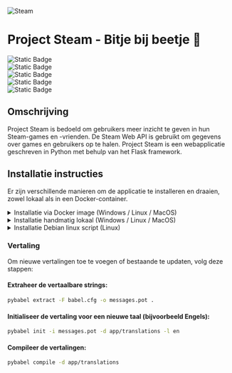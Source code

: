![Steam](https://logos-world.net/wp-content/uploads/2020/10/Steam-Logo-2002-present.png) 

# Project Steam - Bitje bij beetje 🚀
![Static Badge](https://img.shields.io/badge/AI:-%20Kevin%20Makkink:%20Kevin%20(1877413)-8A2BE2)  <br> 
![Static Badge](https://img.shields.io/badge/TI:-%20Max%20Remmerswaal:%20Max%20(1886518)-8A2BE2) <br>
![Static Badge](https://img.shields.io/badge/SD%20(Backend):-%20Zaid%20Al%20Abbasy:%20zezo%20(1767972)-8A2BE2) <br> 
![Static Badge](https://img.shields.io/badge/SD(Frontend):-%20Max%20Arink:%20MaxBox10%20(1886710)-8A2BE2) <br> 
![Static Badge](https://img.shields.io/badge/CSC:-%20Alberto%20van%20Eckeveld:%20AlbertoVE%20(1876166)-8A2BE2) <br>

## Omschrijving
Project Steam is bedoeld om gebruikers meer inzicht te geven in hun Steam-games en -vrienden.
De Steam Web API is gebruikt om gegevens over games en gebruikers op te halen.
Project Steam is een webapplicatie geschreven in Python met behulp van het Flask framework. 

## Installatie instructies
Er zijn verschillende manieren om de applicatie te installeren en draaien, zowel lokaal als in een Docker-container.

<details><summary>Installatie via Docker image (Windows / Linux / MacOS)</summary>

#### Na het clonen van de repository, volg deze stappen om de omgeving op te zetten en de applicatie te draaien in een Docker-container:  

#### Bouw de Docker image:  
```sh
docker build -t steam-project .
```
#### Draai de Docker container:  
```sh
docker run -d -p 5000:5000 --name steam-project--prod steam-project
```
Met deze instructies kun je de applicatie eenvoudig opzetten en draaien, zowel lokaal als in een Docker-container.

</details>

<details><summary>Installatie handmatig lokaal (Windows / Linux / MacOS)</summary>

#### Na het clonen van de repository, volg deze stappen om de omgeving op te zetten en de applicatie lokaal te draaien:

#### 1: Maak een virtuele omgeving aan:
```sh
   python -m venv .venv
```

#### 2: Activeer de virtuele omgeving:  
Voor Linux/macOS:
```sh
source .venv/bin/activate
```
Voor Windows:
```sh
.venv\Scripts\activate
```
#### 3: Installeer de vereiste Python-pakketten:  
```sh
pip install -r requirements.txt
```
#### 4: Compileer de vertalingen:  
```sh
pybabel compile -d app/translations
```
#### 5: Start de Flask-applicatie:  
```sh
flask run --host=0.0.0.0 --debug
```
Met deze stappen kun je de applicatie lokaal opzetten en draaien.

</details>

<details><summary>Installatie Debian linux script (Linux)</summary>

#### Er is een installatie script beschikbaar voor ***Debian Systemen*** om de applicatie eenvoudig op te zetten en draaien in docker.
Om de applicatie te installeren en draaien, volg deze stappen om het installatie script te downloaden en uit te voeren:

#### 1: Instaleer eerst het installatie script:
```sh
curl -L  https://raw.githubusercontent.com/AlbertovanEckeveld/steam/refs/heads/main/setup.sh?token=GHSAT0AAAAAAC3TTZVNSOQX3KYJJ3R2DSBGZ23OKPA -o setup.sh
```
#### 2: Maak het script uitvoerbaar en voer het uit:
```sh
sudo chmod a+x setup.sh && sudo ./setup.sh
```
</details>

### Vertaling
Om nieuwe vertalingen toe te voegen of bestaande te updaten, volg deze stappen:  

#### Extraheer de vertaalbare strings: 
```sh
pybabel extract -F babel.cfg -o messages.pot .
```
#### Initialiseer de vertaling voor een nieuwe taal (bijvoorbeeld Engels): 
```sh
pybabel init -i messages.pot -d app/translations -l en
```
#### Compileer de vertalingen:  
```sh
pybabel compile -d app/translations
```
